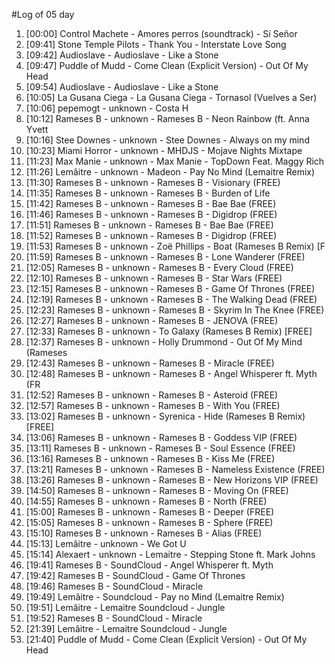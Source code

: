 #Log of 05 day

1. [00:00] Control Machete - Amores perros (soundtrack) - Sí Señor
1. [09:41] Stone Temple Pilots - Thank You - Interstate Love Song
1. [09:42] Audioslave - Audioslave - Like a Stone
1. [09:47] Puddle of Mudd - Come Clean (Explicit Version) - Out Of My Head
1. [09:54] Audioslave - Audioslave - Like a Stone
1. [10:05] La Gusana Ciega - La Gusana Ciega - Tornasol (Vuelves a Ser)
1. [10:06] pepemogt - unknown - Costa H
1. [10:12] Rameses B - unknown - Rameses B - Neon Rainbow (ft. Anna Yvett
1. [10:16] Stee Downes - unknown - Stee Downes - Always on my mind
1. [10:23] Miami Horror - unknown - MHDJS - Mojave Nights Mixtape
1. [11:23] Max Manie - unknown - Max Manie - TopDown Feat. Maggy Rich
1. [11:26] Lemâitre - unknown - Madeon - Pay No Mind (Lemaitre Remix)
1. [11:30] Rameses B - unknown - Rameses B - Visionary (FREE)
1. [11:35] Rameses B - unknown - Rameses B - Burden of Life
1. [11:42] Rameses B - unknown - Rameses B - Bae Bae (FREE)
1. [11:46] Rameses B - unknown - Rameses B - Digidrop (FREE)
1. [11:51] Rameses B - unknown - Rameses B - Bae Bae (FREE)
1. [11:52] Rameses B - unknown - Rameses B - Digidrop (FREE)
1. [11:53] Rameses B - unknown - Zoë Phillips - Boat (Rameses B Remix) [F
1. [11:59] Rameses B - unknown - Rameses B - Lone Wanderer (FREE)
1. [12:05] Rameses B - unknown - Rameses B - Every Cloud (FREE)
1. [12:10] Rameses B - unknown - Rameses B - Star Wars (FREE)
1. [12:15] Rameses B - unknown - Rameses B - Game Of Thrones (FREE)
1. [12:19] Rameses B - unknown - Rameses B - The Walking Dead (FREE)
1. [12:23] Rameses B - unknown - Rameses B - Skyrim In The Knee (FREE)
1. [12:27] Rameses B - unknown - Rameses B - JENOVA (FREE)
1. [12:33] Rameses B - unknown - To Galaxy (Rameses B Remix) [FREE]
1. [12:37] Rameses B - unknown - Holly Drummond - Out Of My Mind (Rameses
1. [12:43] Rameses B - unknown - Rameses B - Miracle (FREE)
1. [12:48] Rameses B - unknown - Rameses B - Angel Whisperer ft. Myth (FR
1. [12:52] Rameses B - unknown - Rameses B - Asteroid (FREE)
1. [12:57] Rameses B - unknown - Rameses B - With You (FREE)
1. [13:02] Rameses B - unknown - Syrenica - Hide (Rameses B Remix) [FREE]
1. [13:06] Rameses B - unknown - Rameses B - Goddess VIP (FREE)
1. [13:11] Rameses B - unknown - Rameses B - Soul Essence (FREE)
1. [13:16] Rameses B - unknown - Rameses B - Kiss Me (FREE)
1. [13:21] Rameses B - unknown - Rameses B - Nameless Existence (FREE)
1. [13:26] Rameses B - unknown - Rameses B - New Horizons VIP (FREE)
1. [14:50] Rameses B - unknown - Rameses B - Moving On (FREE)
1. [14:55] Rameses B - unknown - Rameses B - North (FREE)
1. [15:00] Rameses B - unknown - Rameses B - Deeper (FREE)
1. [15:05] Rameses B - unknown - Rameses B - Sphere (FREE)
1. [15:10] Rameses B - unknown - Rameses B - Alias (FREE)
1. [15:13] Lemâitre - unknown - We Got U
1. [15:14] Alexaert - unknown - Lemaitre - Stepping Stone ft. Mark Johns
1. [19:41] Rameses B - SoundCloud - Angel Whisperer ft. Myth
1. [19:42] Rameses B - SoundCloud - Game Of Thrones
1. [19:46] Rameses B - SoundCloud - Miracle
1. [19:49] Lemâitre - Soundcloud - Pay no Mind (Lemaitre Remix)
1. [19:51] Lemâitre - Lemaitre Soundcloud - Jungle
1. [19:52] Rameses B - SoundCloud - Miracle
1. [21:39] Lemâitre - Lemaitre Soundcloud - Jungle
1. [21:40] Puddle of Mudd - Come Clean (Explicit Version) - Out Of My Head
